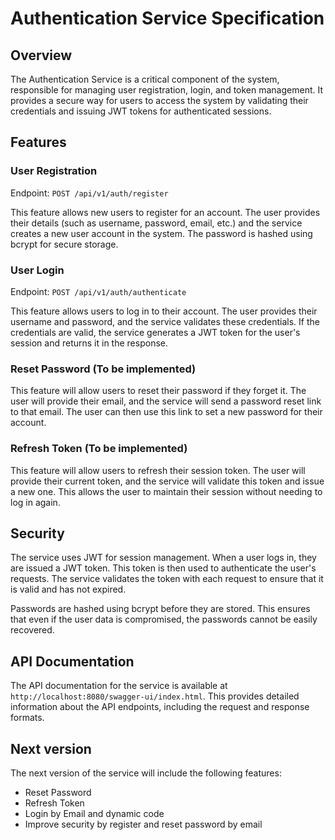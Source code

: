# Authentication Service Specification

## Overview

The Authentication Service is a critical component of the system, responsible for managing user registration, login, and token management. It provides a secure way for users to access the system by validating their credentials and issuing JWT tokens for authenticated sessions.

## Features

### User Registration

Endpoint: `POST /api/v1/auth/register`

This feature allows new users to register for an account. The user provides their details (such as username, password, email, etc.) and the service creates a new user account in the system. The password is hashed using bcrypt for secure storage.

### User Login

Endpoint: `POST /api/v1/auth/authenticate`

This feature allows users to log in to their account. The user provides their username and password, and the service validates these credentials. If the credentials are valid, the service generates a JWT token for the user's session and returns it in the response.

### Reset Password (To be implemented)

This feature will allow users to reset their password if they forget it. The user will provide their email, and the service will send a password reset link to that email. The user can then use this link to set a new password for their account.

### Refresh Token (To be implemented)

This feature will allow users to refresh their session token. The user will provide their current token, and the service will validate this token and issue a new one. This allows the user to maintain their session without needing to log in again.

## Security

The service uses JWT for session management. When a user logs in, they are issued a JWT token. This token is then used to authenticate the user's requests. The service validates the token with each request to ensure that it is valid and has not expired.

Passwords are hashed using bcrypt before they are stored. This ensures that even if the user data is compromised, the passwords cannot be easily recovered.

## API Documentation

The API documentation for the service is available at `http://localhost:8080/swagger-ui/index.html`. This provides detailed information about the API endpoints, including the request and response formats.

## Next version

The next version of the service will include the following features:

- Reset Password
- Refresh Token
- Login by Email and dynamic code
- Improve security by register and reset password by email

